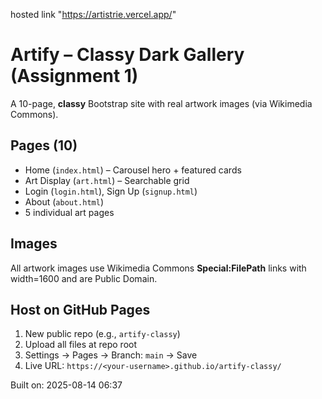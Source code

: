 hosted link "https://artistrie.vercel.app/"
# Artify – Classy Dark Gallery (Assignment 1)

A 10-page, **classy** Bootstrap site with real artwork images (via Wikimedia Commons).

## Pages (10)
- Home (`index.html`) – Carousel hero + featured cards
- Art Display (`art.html`) – Searchable grid
- Login (`login.html`), Sign Up (`signup.html`)
- About (`about.html`)
- 5 individual art pages

## Images
All artwork images use Wikimedia Commons **Special:FilePath** links with width=1600 and are Public Domain.

## Host on GitHub Pages
1. New public repo (e.g., `artify-classy`)
2. Upload all files at repo root
3. Settings → Pages → Branch: `main` → Save
4. Live URL: `https://<your-username>.github.io/artify-classy/`

Built on: 2025-08-14 06:37 
